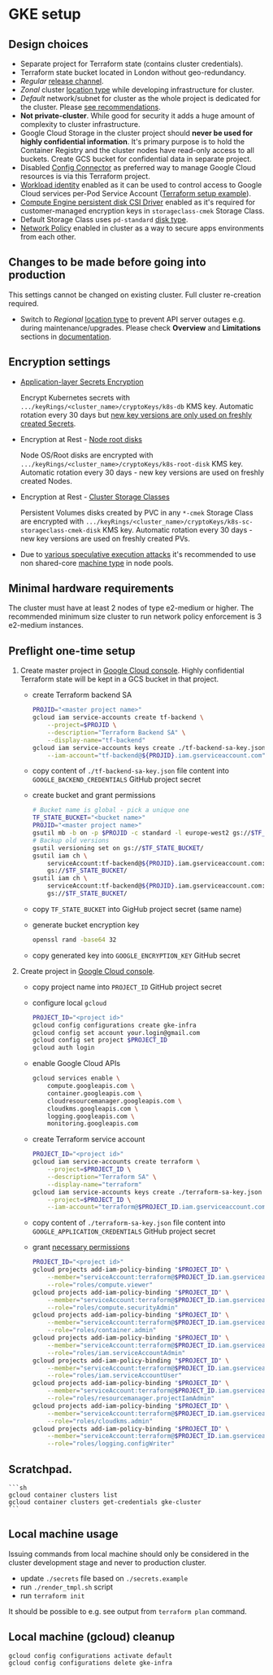 # GKE setup

## Design choices

- Separate project for Terraform state (contains cluster credentials).
- Terraform state bucket located in London without geo-redundancy.
- _Regular_ [release channel](https://cloud.google.com/kubernetes-engine/docs/concepts/release-channels).
- _Zonal_ cluster [location type](https://cloud.google.com/kubernetes-engine/docs/concepts/types-of-clusters) while developing infrastructure for cluster.
- _Default_ network/subnet for cluster as the whole project is dedicated for the cluster. Please [see recommendations](https://cloud.google.com/vpc/docs/vpc#default-network).
- __Not private-cluster__. While good for security it adds a huge amount of complexity to cluster infrastructure.
- Google Cloud Storage in the cluster project should __never be used for highly confidential information__. It's primary purpose is to hold the Container Registry and the cluster nodes have read-only access to all buckets. Create GCS bucket for confidential data in separate project.
- Disabled [Config Connector](https://cloud.google.com/config-connector/docs/overview) as preferred way to manage Google Cloud resources is via this Terraform project.
- [Workload identity](https://cloud.google.com/kubernetes-engine/docs/how-to/workload-identity) enabled as it can be used to control access to Google Cloud services per-Pod Service Account ([Terraform setup example](https://github.com/terraform-google-modules/terraform-google-kubernetes-engine/tree/master/examples/workload_identity)).
- [Compute Engine persistent disk CSI Driver](https://cloud.google.com/kubernetes-engine/docs/how-to/persistent-volumes/gce-pd-csi-driver) enabled as it's required for customer-managed encryption keys in `storageclass-cmek` Storage Class.
- Default Storage Class uses `pd-standard` [disk type](https://cloud.google.com/compute/docs/disks).
- [Network Policy](https://cloud.google.com/kubernetes-engine/docs/concepts/network-overview#limit-connectivity-pods) enabled in cluster as a way to secure apps environments from each other.

## Changes to be made before going into production

This settings cannot be changed on existing cluster. Full cluster re-creation required.

- Switch to _Regional_ [location type](https://cloud.google.com/kubernetes-engine/docs/concepts/types-of-clusters) to prevent API server outages e.g. during maintenance/upgrades. Please check __Overview__ and __Limitations__ sections in [documentation](https://cloud.google.com/kubernetes-engine/docs/concepts/regional-clusters).

## Encryption settings

- [Application-layer Secrets Encryption](https://cloud.google.com/kubernetes-engine/docs/how-to/encrypting-secrets)

    Encrypt Kubernetes secrets with `.../keyRings/<cluster_name>/cryptoKeys/k8s-db` KMS key. Automatic rotation every 30 days but [new key versions are only used on freshly created Secrets](https://cloud.google.com/kubernetes-engine/docs/how-to/encrypting-secrets#re-encrypting_your_secrets).

- Encryption at Rest - [Node root disks](https://cloud.google.com/kubernetes-engine/docs/how-to/using-cmek#boot-disks)

    Node OS/Root disks are encrypted with `.../keyRings/<cluster_name>/cryptoKeys/k8s-root-disk` KMS key. Automatic rotation every 30 days - new key versions are used on freshly created Nodes.

- Encryption at Rest - [Cluster Storage Classes](https://cloud.google.com/kubernetes-engine/docs/how-to/using-cmek#create_an_encrypted_in)

    Persistent Volumes disks created by PVC in any `*-cmek` Storage Class are encrypted with `.../keyRings/<cluster_name>/cryptoKeys/k8s-sc-storageclass-cmek-disk` KMS key. Automatic rotation every 30 days - new key versions are used on freshly created PVs.

- Due to [various speculative execution attacks](https://en.wikipedia.org/wiki/Transient_execution_CPU_vulnerability) it's recommended to use non shared-core [machine type](https://cloud.google.com/compute/docs/machine-types#machine_types) in node pools.

## Minimal hardware requirements

The cluster must have at least 2 nodes of type e2-medium or higher. The recommended minimum size cluster to run network policy enforcement is 3 e2-medium instances.

## Preflight one-time setup

1. Create master project in [Google Cloud console](https://console.cloud.google.com/cloud-resource-manager). Highly confidential Terraform state will be kept in a GCS bucket in that project.

    - create Terraform backend SA

        ```sh
        PROJID="<master project name>"
        gcloud iam service-accounts create tf-backend \
            --project=$PROJID \
            --description="Terraform Backend SA" \
            --display-name="tf-backend"
        gcloud iam service-accounts keys create ./tf-backend-sa-key.json \
            --iam-account="tf-backend@${PROJID}.iam.gserviceaccount.com"
        ```

    - copy content of `./tf-backend-sa-key.json` file content into `GOOGLE_BACKEND_CREDENTIALS` GitHub project secret

    - create bucket and grant permissions

        ```sh
        # Bucket name is global - pick a unique one
        TF_STATE_BUCKET="<bucket name>"
        PROJID="<master project name>"
        gsutil mb -b on -p $PROJID -c standard -l europe-west2 gs://$TF_STATE_BUCKET/
        # Backup old versions
        gsutil versioning set on gs://$TF_STATE_BUCKET/
        gsutil iam ch \
            serviceAccount:tf-backend@${PROJID}.iam.gserviceaccount.com:roles/storage.legacyBucketWriter \
            gs://$TF_STATE_BUCKET/
        gsutil iam ch \
            serviceAccount:tf-backend@${PROJID}.iam.gserviceaccount.com:roles/storage.objectViewer \
            gs://$TF_STATE_BUCKET/
        ```

    - copy `TF_STATE_BUCKET` into GigHub project secret (same name)

    - generate bucket encryption key

        ```sh
        openssl rand -base64 32
        ```

    - copy generated key into `GOOGLE_ENCRYPTION_KEY` GitHub secret

1. Create project in [Google Cloud console](https://console.cloud.google.com/cloud-resource-manager).

    - copy project name into `PROJECT_ID` GitHub project secret

    - configure local `gcloud`

        ```sh
        PROJECT_ID="<project id>"
        gcloud config configurations create gke-infra
        gcloud config set account your.login@gmail.com
        gcloud config set project $PROJECT_ID
        gcloud auth login
        ```

    - enable Google Cloud APIs

        ```sh
        gcloud services enable \
            compute.googleapis.com \
            container.googleapis.com \
            cloudresourcemanager.googleapis.com \
            cloudkms.googleapis.com \
            logging.googleapis.com \
            monitoring.googleapis.com
        ```

    - create Terraform service account

        ```sh
        PROJECT_ID="<project id>"
        gcloud iam service-accounts create terraform \
            --project=$PROJECT_ID \
            --description="Terraform SA" \
            --display-name="terraform"
        gcloud iam service-accounts keys create ./terraform-sa-key.json \
            --project=$PROJECT_ID \
            --iam-account="terraform@$PROJECT_ID.iam.gserviceaccount.com"
        ```

    - copy content of `./terraform-sa-key.json` file content into `GOOGLE_APPLICATION_CREDENTIALS` GitHub project secret

    - grant [necessary permissions](https://github.com/terraform-google-modules/terraform-google-kubernetes-engine/tree/v12.3.0#configure-a-service-account)

        ```sh
        PROJECT_ID="<project id>"
        gcloud projects add-iam-policy-binding "$PROJECT_ID" \
            --member="serviceAccount:terraform@$PROJECT_ID.iam.gserviceaccount.com" \
            --role="roles/compute.viewer"
        gcloud projects add-iam-policy-binding "$PROJECT_ID" \
            --member="serviceAccount:terraform@$PROJECT_ID.iam.gserviceaccount.com" \
            --role="roles/compute.securityAdmin"
        gcloud projects add-iam-policy-binding "$PROJECT_ID" \
            --member="serviceAccount:terraform@$PROJECT_ID.iam.gserviceaccount.com" \
            --role="roles/container.admin"
        gcloud projects add-iam-policy-binding "$PROJECT_ID" \
            --member="serviceAccount:terraform@$PROJECT_ID.iam.gserviceaccount.com" \
            --role="roles/iam.serviceAccountAdmin"
        gcloud projects add-iam-policy-binding "$PROJECT_ID" \
            --member="serviceAccount:terraform@$PROJECT_ID.iam.gserviceaccount.com" \
            --role="roles/iam.serviceAccountUser"
        gcloud projects add-iam-policy-binding "$PROJECT_ID" \
            --member="serviceAccount:terraform@$PROJECT_ID.iam.gserviceaccount.com" \
            --role="roles/resourcemanager.projectIamAdmin"
        gcloud projects add-iam-policy-binding "$PROJECT_ID" \
            --member="serviceAccount:terraform@$PROJECT_ID.iam.gserviceaccount.com" \
            --role="roles/cloudkms.admin"
        gcloud projects add-iam-policy-binding "$PROJECT_ID" \
            --member="serviceAccount:terraform@$PROJECT_ID.iam.gserviceaccount.com" \
            --role="roles/logging.configWriter"
        ```

## Scratchpad.

    ```sh
    gcloud container clusters list
    gcloud container clusters get-credentials gke-cluster
    ```

## Local machine usage

Issuing commands from local machine should only be considered in the cluster development stage and never to production cluster.

- update `./secrets` file based on `./secrets.example`
- run `./render_tmpl.sh` script
- run `terraform init`

It should be possible to e.g. see output from `terraform plan` command.

## Local machine (gcloud) cleanup

```sh
gcloud config configurations activate default
gcloud config configurations delete gke-infra
```
